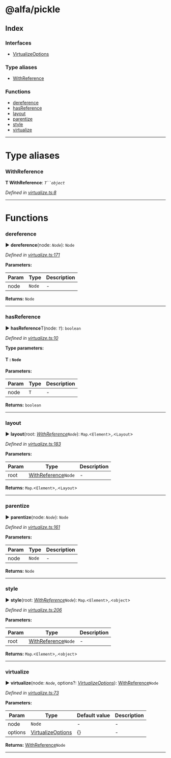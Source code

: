 # @alfa/pickle

## Index

### Interfaces

* [VirtualizeOptions](interfaces/virtualizeoptions.md)

### Type aliases

* [WithReference](#withreference)

### Functions

* [dereference](#dereference)
* [hasReference](#hasreference)
* [layout](#layout)
* [parentize](#parentize)
* [style](#style)
* [virtualize](#virtualize)

---

# Type aliases

<a id="withreference"></a>

### WithReference

**Τ WithReference**: _` T``object `_

_Defined in [virtualize.ts:8](https://github.com/Siteimprove/alfa/blob/7447116/packages/pickle/src/virtualize.ts#L8)_

---

# Functions

<a id="dereference"></a>

### dereference

► **dereference**(node: _`Node`_): `Node`

_Defined in [virtualize.ts:171](https://github.com/Siteimprove/alfa/blob/7447116/packages/pickle/src/virtualize.ts#L171)_

**Parameters:**

| Param | Type   | Description |
| ----- | ------ | ----------- |
| node  | `Node` | -           |

**Returns:** `Node`

---

<a id="hasreference"></a>

### hasReference

► **hasReference**T(node: _`T`_): `boolean`

_Defined in [virtualize.ts:10](https://github.com/Siteimprove/alfa/blob/7447116/packages/pickle/src/virtualize.ts#L10)_

**Type parameters:**

#### T : `Node`

**Parameters:**

| Param | Type | Description |
| ----- | ---- | ----------- |
| node  | `T`  | -           |

**Returns:** `boolean`

---

<a id="layout"></a>

### layout

► **layout**(root: _[WithReference](#withreference)`Node`_): `Map`.<`Element`>,.<`Layout`>

_Defined in [virtualize.ts:183](https://github.com/Siteimprove/alfa/blob/7447116/packages/pickle/src/virtualize.ts#L183)_

**Parameters:**

| Param | Type                                  | Description |
| ----- | ------------------------------------- | ----------- |
| root  | [WithReference](#withreference)`Node` | -           |

**Returns:** `Map`.<`Element`>,.<`Layout`>

---

<a id="parentize"></a>

### parentize

► **parentize**(node: _`Node`_): `Node`

_Defined in [virtualize.ts:161](https://github.com/Siteimprove/alfa/blob/7447116/packages/pickle/src/virtualize.ts#L161)_

**Parameters:**

| Param | Type   | Description |
| ----- | ------ | ----------- |
| node  | `Node` | -           |

**Returns:** `Node`

---

<a id="style"></a>

### style

► **style**(root: _[WithReference](#withreference)`Node`_): `Map`.<`Element`>,.<`object`>

_Defined in [virtualize.ts:206](https://github.com/Siteimprove/alfa/blob/7447116/packages/pickle/src/virtualize.ts#L206)_

**Parameters:**

| Param | Type                                  | Description |
| ----- | ------------------------------------- | ----------- |
| root  | [WithReference](#withreference)`Node` | -           |

**Returns:** `Map`.<`Element`>,.<`object`>

---

<a id="virtualize"></a>

### virtualize

► **virtualize**(node: _`Node`_, options?: _[VirtualizeOptions](interfaces/virtualizeoptions.md)_): [WithReference](#withreference)`Node`

_Defined in [virtualize.ts:73](https://github.com/Siteimprove/alfa/blob/7447116/packages/pickle/src/virtualize.ts#L73)_

**Parameters:**

| Param   | Type                                                 | Default value | Description |
| ------- | ---------------------------------------------------- | ------------- | ----------- |
| node    | `Node`                                               | -             | -           |
| options | [VirtualizeOptions](interfaces/virtualizeoptions.md) | {}            | -           |

**Returns:** [WithReference](#withreference)`Node`

---
